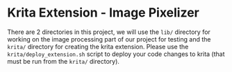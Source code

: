 # Krita Extension - Image Pixelizer
There are 2 directories in this project, we will use the `lib/` directory for working on 
the image processing part of our project for testing and the `krita/` directory for creating the krita extension. Please use the `krita/deploy_extension.sh` script to deploy your code changes to krita (that must be run from the `krita/` directory).